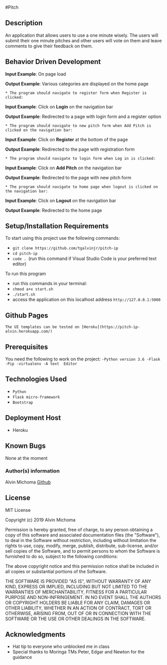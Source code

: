 #Pitch

## Description

An application that allows users to use a one minute wisely. The users will submit their one minute pitches and other users will vote on them and leave comments to give their feedback on them.

## Behavior Driven Development

**Input Example**: On page load

**Output Example**: Various categories are displayed on the home page

    * The program should navigate to register form when Register is clicked:

**Input Example**: Click on **Login** on the navigation bar

**Output Example**: Redirected to a page with login form and a register option

    * The program should navigate to new pitch form when Add Pitch is clicked on the navigation bar:
**Input Example**: Click on **Register** at the bottom of the page

**Output Example**: Redirected to the page with registration form

    * The program should navigate to login form when Log in is clicked:

**Input Example**: Click on **Add Pitch** on the navigation bar

**Output Example**: Redirected to the page with new pitch form

    * The program should navigate to home page when logout is clicked on the navigation bar:

**Input Example**: Click on **Logout** on the navigation bar

**Output Example**: Redirected to the home page

## Setup/Installation Requirements
To start using this project use the following commands:

* `git clone https://github.com/tgalvinjr/pitch-ip`
* `cd pitch-ip`
* `code . `(run this command if Visual Studio Code is your preferred text editor)

To run this program
* run this commands in your terminal:
* `chmod a+x start.sh`
* `./start.sh`
* access the application on this localhost address `http://127.0.0.1:5000`

## Github Pages
    The UI templates can be tested on [Heroku](https://pitch-ip-alvin.herokuapp.com/)

## Prerequisites
You need the following to work on the project:
`-Python version 3.6
-Flask
-Pip
-virtualenv
-A text  Editor`


## Technologies Used
* `Python`
* `Flask micro-framework`
* `Bootstrap`

## Deployment Host
- Heroku

## Known Bugs
None at the moment

### Author(s) information
Alvin Michoma
[Github](https://github.com/tgalvinjr)

## License
MIT License

Copyright (c) 2019 Alvin Michoma

Permission is hereby granted, free of charge, to any person obtaining a copy of this software and associated documentation files (the "Software"), to deal in the Software without restriction, including without limitation the rights to use, copy, modify, merge, publish, distribute, sub-license, and/or sell copies of the Software, and to permit persons to whom the Software is furnished to do so, subject to the following conditions:

The above copyright notice and this permission notice shall be included in all copies or substantial portions of the Software.

THE SOFTWARE IS PROVIDED "AS IS", WITHOUT WARRANTY OF ANY KIND, EXPRESS OR IMPLIED, INCLUDING BUT NOT LIMITED TO THE WARRANTIES OF MERCHANTABILITY, FITNESS FOR A PARTICULAR PURPOSE AND NON-INFRINGEMENT. IN NO EVENT SHALL THE AUTHORS OR COPYRIGHT HOLDERS BE LIABLE FOR ANY CLAIM, DAMAGES OR OTHER LIABILITY, WHETHER IN AN ACTION OF CONTRACT, TORT OR OTHERWISE, ARISING FROM, OUT OF OR IN CONNECTION WITH THE SOFTWARE OR THE USE OR OTHER DEALINGS IN THE SOFTWARE.

## Acknowledgments
- Hat tip to everyone who unblocked me in class
- Special thanks to Moringa TMs Peter, Edgar and Newton for the guidance 
